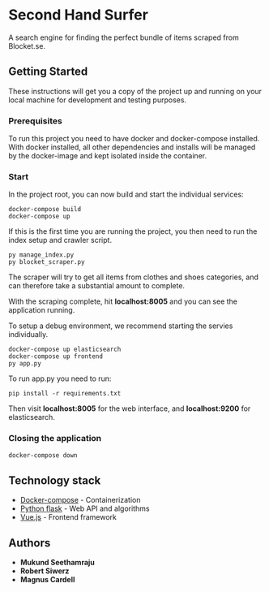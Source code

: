 
# Second Hand Surfer

A search engine for finding the perfect bundle of items scraped from Blocket.se. 

## Getting Started

These instructions will get you a copy of the project up and running on your local machine for development and testing purposes. 

### Prerequisites

To run this project you need to have docker and docker-compose installed. With docker installed, all other dependencies and installs will be managed by the docker-image and kept isolated inside the container. 


### Start

In the project root, you can now build and start the individual services: 

```
docker-compose build
docker-compose up 
```

If this is the first time you are running the project, you then need to run the index setup and crawler script. 

```
py manage_index.py
py blocket_scraper.py
```
The scraper will try to get all items from clothes and shoes categories, and can therefore take a substantial amount to complete. 

With the scraping complete, hit **localhost:8005** and you can see the application running. 

To setup a debug environment, we recommend starting the servies individually. 

```
docker-compose up elasticsearch
docker-compose up frontend
py app.py
```
To run app.py you need to run:
```
pip install -r requirements.txt
```
Then visit **localhost:8005** for the web interface, and **localhost:9200** for elasticsearch. 

### Closing the application

```sh
docker-compose down
```


## Technology stack

* [Docker-compose](https://docs.docker.com/compose//) - Containerization
* [Python flask](http://flask.pocoo.org/) - Web API and algorithms
* [Vue.js](https://vuejs.org/) - Frontend framework

## Authors

* **Mukund Seethamraju** 
* **Robert Siwerz** 
* **Magnus Cardell** 

